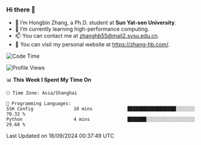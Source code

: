 ### Hi there 👋

- 🔭 I’m Hongbin Zhang, a Ph.D. student at **Sun Yat-sen University**.
- 🌱 I’m currently learning high-performance computing.
- 📫 You can contact me at zhanghb55@mail2.sysu.edu.cn.
- 👀 You can visit my personal website at https://zhang-hb.com/.

<!--START_SECTION:waka-->
![Code Time](http://img.shields.io/badge/Code%20Time-344%20hrs%2013%20mins-blue)

![Profile Views](http://img.shields.io/badge/Profile%20Views-4-blue)

📊 **This Week I Spent My Time On** 

```text
🕑︎ Time Zone: Asia/Shanghai

💬 Programming Languages: 
SSH Config               10 mins             ██████████████████░░░░░░░   70.32 % 
Python                   4 mins              ███████░░░░░░░░░░░░░░░░░░   29.68 % 
```


 Last Updated on 18/09/2024 00:37:49 UTC
<!--END_SECTION:waka-->
